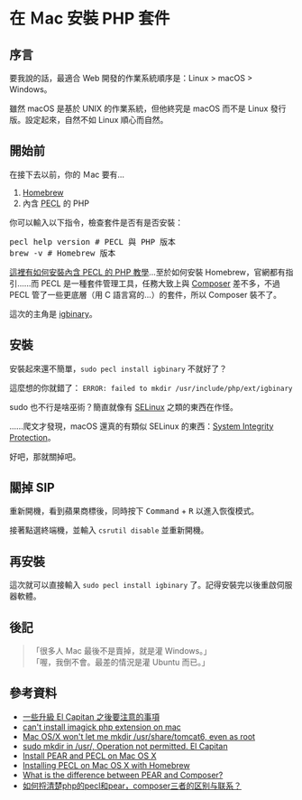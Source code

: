 # 在 Ｍac 安裝 PHP 套件

## 序言

要我說的話，最適合 Web 開發的作業系統順序是：Linux > macOS > Windows。

雖然 macOS 是基於 UNIX 的作業系統，但他終究是 macOS 而不是 Linux 發行版。設定起來，自然不如 Linux 順心而自然。

## 開始前

在接下去以前，你的 Ｍac 要有...

1. [Homebrew](https://brew.sh)
2. 內含 <abbr title="PHP Extension Community Library">PECL</abbr> 的 PHP

你可以輸入以下指令，檢查套件是否有是否安裝：

<pre>
pecl help version # PECL 與 PHP 版本
brew -v # Homebrew 版本
</pre>

[這裡有如何安裝內含 PECL 的 PHP 教學](https://icyapril.com/php/programming/2016/08/14/installing-pecl-on-osx.html)...至於如何安裝 Homebrew，官網都有指引......而 PECL 是一種套件管理工具，任務大致上與 [Composer](https://getcomposer.org/) 差不多，不過 PECL 管了一些更底層（用 C 語言寫的...）的套件，所以 Composer 裝不了。

這次的主角是 [igbinary](https://pecl.php.net/package/igbinary)。

## 安裝

安裝起來還不簡單，`sudo pecl install igbinary` 不就好了？

這麼想的你就錯了： `ERROR: failed to mkdir /usr/include/php/ext/igbinary`

sudo 也不行是啥巫術？簡直就像有 [SELinux](https://en.wikipedia.org/wiki/Security-Enhanced_Linux) 之類的東西在作怪。

......爬文才發現，macOS 還真的有類似 SELinux 的東西：[System Integrity Protection](https://support.apple.com/HT204899)。

好吧，那就關掉吧。

## 關掉 SIP

重新開機，看到蘋果商標後，同時按下 <kbd>Command</kbd> + <kbd>R</kbd> 以進入恢復模式。

接著點選終端機，並輸入 `csrutil disable` 並重新開機。

## 再安裝

這次就可以直接輸入 `sudo pecl install igbinary` 了。記得安裝完以後重啟伺服器軟體。

## 後記

> 「很多人 Mac 最後不是賣掉，就是灌 Windows。」 <br />
> 「喔，我倒不會。最差的情況是灌 Ubuntu 而已。」

## 參考資料

* [一些升級 El Capitan 之後要注意的事項](https://hiraku.tw/2015/09/3969/)
* [can't install imagick php extension on mac](https://stackoverflow.com/questions/43955366/cant-install-imagick-php-extension-on-mac)
* [Mac OS/X won't let me mkdir /usr/share/tomcat6, even as root](https://apple.stackexchange.com/questions/301976/mac-os-x-wont-let-me-mkdir-usr-share-tomcat6-even-as-root)
* [sudo mkdir in /usr/, Operation not permitted. El Capitan](https://stackoverflow.com/questions/33309005/sudo-mkdir-in-usr-operation-not-permitted-el-capitan)
* [Install PEAR and PECL on Mac OS X](https://jason.pureconcepts.net/2012/10/install-pear-pecl-mac-os-x/)
* [Installing PECL on Mac OS X with Homebrew](https://icyapril.com/php/programming/2016/08/14/installing-pecl-on-osx.html)
* [What is the difference between PEAR and Composer?](https://stackoverflow.com/questions/34199824/what-is-the-difference-between-pear-and-composer)
* [如何捋清楚php的pecl和pear，composer三者的区别与联系？](https://www.zhihu.com/question/50826568)